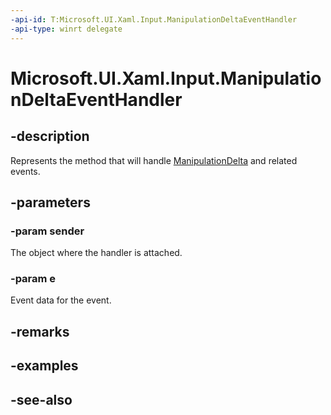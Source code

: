 ```yaml
---
-api-id: T:Microsoft.UI.Xaml.Input.ManipulationDeltaEventHandler
-api-type: winrt delegate
---
```

<!-- Delegate syntax.
public delegate void ManipulationDeltaEventHandler(System.Object sender, Microsoft.UI.Xaml.Input.ManipulationDeltaRoutedEventArgs e)
-->
# Microsoft.UI.Xaml.Input.ManipulationDeltaEventHandler

## -description
Represents the method that will handle [ManipulationDelta](../microsoft.ui.xaml/uielement_manipulationdelta.md) and related events.

## -parameters
### -param sender
The object where the handler is attached.

### -param e
Event data for the event.


## -remarks

## -examples

## -see-also
